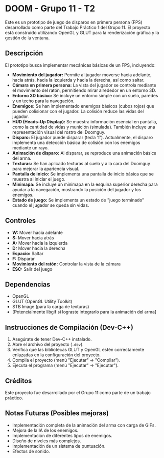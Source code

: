 # DOOM - Grupo 11 - T2

Este es un prototipo de juego de disparos en primera persona (FPS) desarrollado como parte del Trabajo Práctico 1 del Grupo 11. El proyecto está construido utilizando OpenGL y GLUT para la renderización gráfica y la gestión de la ventana.

## Descripción

El prototipo busca implementar mecánicas básicas de un FPS, incluyendo:

* **Movimiento del jugador:** Permite al jugador moverse hacia adelante, hacia atrás, hacia la izquierda y hacia la derecha, así como saltar.
* **Cámara en primera persona:** La vista del jugador se controla mediante el movimiento del ratón, permitiendo mirar alrededor en un entorno 3D.
* **Entorno 3D básico:** Se incluye un entorno simple con un suelo, paredes y un techo para la navegación.
* **Enemigos:** Se han implementado enemigos básicos (cubos rojos) que pueden colisionar con el jugador. La colisión reduce las vidas del jugador.
* **HUD (Heads-Up Display):** Se muestra información esencial en pantalla, como la cantidad de vidas y munición (simulada). También incluye una representación visual del rostro del Doomguy.
* **Disparo:** El jugador puede disparar (tecla 'f'). Actualmente, el disparo implementa una detección básica de colisión con los enemigos mediante un rayo.
* **Animación de disparo:** Al disparar, se reproduce una animación básica del arma.
* **Texturas:** Se han aplicado texturas al suelo y a la cara del Doomguy para mejorar la apariencia visual.
* **Pantalla de inicio:** Se implementa una pantalla de inicio básica que se muestra al iniciar el juego.
* **Minimapa:** Se incluye un minimapa en la esquina superior derecha para ayudar a la navegación, mostrando la posición del jugador y los enemigos.
* **Estado de juego:** Se implementa un estado de "juego terminado" cuando el jugador se queda sin vidas.

## Controles

* **W:** Mover hacia adelante
* **S:** Mover hacia atrás
* **A:** Mover hacia la izquierda
* **D:** Mover hacia la derecha
* **Espacio:** Saltar
* **F:** Disparar
* **Movimiento del ratón:** Controlar la vista de la cámara
* **ESC:** Salir del juego

## Dependencias

* OpenGL
* GLUT (OpenGL Utility Toolkit)
* STB Image (para la carga de texturas)
* [Potencialmente libgif si lograste integrarlo para la animación del arma]

## Instrucciones de Compilación (Dev-C++)

1.  Asegúrate de tener Dev-C++ instalado.
2.  Abre el archivo del proyecto (`.dev`).
3.  Verifica que las bibliotecas GLUT y OpenGL estén correctamente enlazadas en la configuración del proyecto.
4.  Compila el proyecto (menú "Ejecutar" -> "Compilar").
5.  Ejecuta el programa (menú "Ejecutar" -> "Ejecutar").

## Créditos

Este proyecto fue desarrollado por el Grupo 11 como parte de un trabajo práctico.

## Notas Futuras (Posibles mejoras)

* Implementación completa de la animación del arma con carga de GIFs.
* Mejora de la IA de los enemigos.
* Implementación de diferentes tipos de enemigos.
* Diseño de niveles más complejos.
* Implementación de un sistema de puntuación.
* Efectos de sonido.
